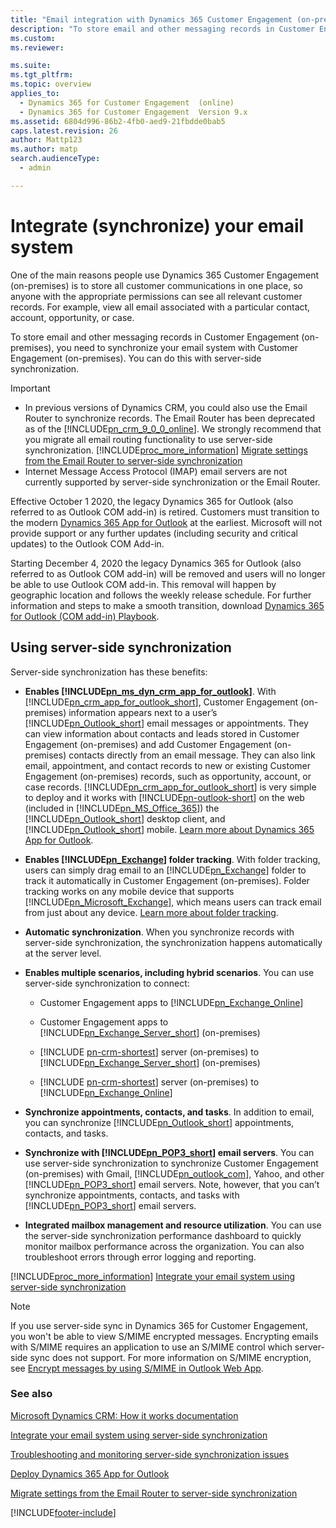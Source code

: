 ```yaml
---
title: "Email integration with Dynamics 365 Customer Engagement (on-premises)"
description: "To store email and other messaging records in Customer Engagement (on-premises), integrate your email system with server-side synchronization."
ms.custom: 
ms.reviewer: 

ms.suite: 
ms.tgt_pltfrm: 
ms.topic: overview
applies_to: 
  - Dynamics 365 for Customer Engagement  (online)
  - Dynamics 365 for Customer Engagement  Version 9.x
ms.assetid: 6804d996-86b2-4fb0-aed9-21fbdde0bab5
caps.latest.revision: 26
author: Mattp123
ms.author: matp
search.audienceType: 
  - admin

---
```

# Integrate (synchronize) your email system

One of the main reasons people use Dynamics 365 Customer Engagement (on-premises) is to store all customer communications in one place, so anyone with the appropriate permissions can see all relevant customer records. For example, view all email associated with a particular contact, account, opportunity, or case.  
  
 To store email and other messaging records in Customer Engagement (on-premises), you need to synchronize your email system with Customer Engagement (on-premises). You can do this with server-side synchronization. 
   
  
> [!IMPORTANT]
> - In previous versions of Dynamics CRM, you could also use the Email Router to synchronize records. The Email Router has been deprecated as of the [!INCLUDE[pn_crm_9_0_0_online](../includes/pn-crm-9-0-0-online.md)].  We strongly recommend that you migrate all email routing functionality to use  server-side synchronization. [!INCLUDE[proc_more_information](../includes/proc-more-information.md)] [Migrate settings from the Email Router to server-side synchronization](../admin/migrate-settings-email-router-server-side-synchronization.md)  
> - Internet Message Access Protocol (IMAP) email servers are not currently supported by server-side synchronization or the Email Router.  
>
> Effective October 1 2020, the legacy Dynamics 365 for Outlook (also referred to as Outlook COM add-in) is retired. Customers must transition to the modern [Dynamics 365 App for Outlook](../../../outlook-app/overview.md) at the earliest. Microsoft will not provide support or any further updates (including security and critical updates) to the Outlook COM Add-in.
> 
> Starting December 4, 2020 the legacy Dynamics 365 for Outlook (also referred to as Outlook COM add-in) will be removed and users will no longer be able to use Outlook COM add-in. This removal will happen by geographic location and follows the weekly release schedule.
> For further information and steps to make a smooth transition, download [Dynamics 365 for Outlook (COM add-in) Playbook](https://aka.ms/OutlookCOMPlaybook).
  
<a name="ServerSideSync"></a>  
 
## Using server-side synchronization  

 Server-side synchronization has these benefits:  
  
- **Enables [!INCLUDE[pn_ms_dyn_crm_app_for_outlook](../includes/pn-ms-dyn-crm-app-for-outlook.md)]**. With [!INCLUDE[pn_crm_app_for_outlook_short](../includes/pn-crm-app-for-outlook-short.md)], Customer Engagement (on-premises) information appears  next to a user’s [!INCLUDE[pn_Outlook_short](../includes/pn-outlook-short.md)] email messages or appointments. They can view information about contacts and leads stored in Customer Engagement (on-premises) and add Customer Engagement (on-premises) contacts directly from an email message. They can also link email, appointment, and contact records  to new or existing Customer Engagement (on-premises) records, such as opportunity, account, or case records. [!INCLUDE[pn_crm_app_for_outlook_short](../includes/pn-crm-app-for-outlook-short.md)] is very simple to deploy and it works with [!INCLUDE[pn-outlook-short](../includes/pn-outlook-short.md)] on the web (included in [!INCLUDE[pn_MS_Office_365](../includes/pn-ms-office-365.md)])  the [!INCLUDE[pn_Outlook_short](../includes/pn-outlook-short.md)] desktop client, and [!INCLUDE[pn_Outlook_short](../includes/pn-outlook-short.md)] mobile. [Learn more about Dynamics 365 App for Outlook](../../../outlook-app/dynamics-365-app-outlook-user-s-guide.md).  
  
- **Enables [!INCLUDE[pn_Exchange](../includes/pn-exchange.md)] folder tracking**. With folder tracking, users can simply drag email to an [!INCLUDE[pn_Exchange](../includes/pn-exchange.md)] folder to track it automatically in Customer Engagement (on-premises). Folder tracking works on any mobile device that supports [!INCLUDE[pn_Microsoft_Exchange](../includes/pn-microsoft-exchange.md)], which means users can track email from just about any device. [Learn more about folder tracking](track-outlook-email-by-moving-it-tracked-exchange-folder.md).  
  
- **Automatic synchronization**. When you synchronize records with server-side synchronization, the synchronization happens automatically at the server level.  
  
- **Enables multiple scenarios, including hybrid scenarios**. You can use server-side synchronization to connect:  
  
  - Customer Engagement apps to [!INCLUDE[pn_Exchange_Online](../includes/pn-exchange-online.md)]  
  
  - Customer Engagement apps to [!INCLUDE[pn_Exchange_Server_short](../includes/pn-exchange-server-short.md)] (on-premises)  
  
  - [!INCLUDE [pn-crm-shortest](../includes/pn-crm-shortest.md)] server (on-premises) to [!INCLUDE[pn_Exchange_Server_short](../includes/pn-exchange-server-short.md)] (on-premises)  
  
  - [!INCLUDE [pn-crm-shortest](../includes/pn-crm-shortest.md)] server (on-premises) to [!INCLUDE[pn_Exchange_Online](../includes/pn-exchange-online.md)]  
  
- **Synchronize appointments, contacts, and tasks**. In addition to email, you can synchronize [!INCLUDE[pn_Outlook_short](../includes/pn-outlook-short.md)] appointments, contacts, and tasks.  
  
- **Synchronize with [!INCLUDE[pn_POP3_short](../includes/pn-pop3-short.md)] email servers**. You can use server-side synchronization to synchronize Customer Engagement (on-premises) with Gmail, [!INCLUDE[pn_outlook_com](../includes/pn-outlook-com.md)], Yahoo, and other [!INCLUDE[pn_POP3_short](../includes/pn-pop3-short.md)] email servers. Note, however, that you can’t synchronize appointments, contacts, and tasks with [!INCLUDE[pn_POP3_short](../includes/pn-pop3-short.md)] email servers.  
  
- **Integrated mailbox management and resource utilization**. You can use the server-side synchronization performance dashboard to quickly monitor mailbox performance across the organization. You can also troubleshoot errors through error logging and reporting.  
  
[!INCLUDE[proc_more_information](../includes/proc-more-information.md)] [Integrate your email system using server-side synchronization](../admin/set-up-server-side-synchronization-of-email-appointments-contacts-and-tasks.md)  
  
> [!NOTE]
> If you use server-side sync in Dynamics 365 for Customer Engagement, you won't be able to view S/MIME encrypted messages. Encrypting emails with S/MIME requires an application to use an S/MIME control which server-side sync does not support. For more information on S/MIME encryption, see [Encrypt messages by using S/MIME in Outlook Web App](https://support.office.com/article/Encrypt-messages-by-using-S-MIME-in-Outlook-Web-App-2E57E4BD-4CC2-4531-9A39-426E7C873E26). 
  
 
### See also  
[Microsoft Dynamics CRM: How it works documentation ](https://www.microsoft.com/download/details.aspx?id=48718) 
 
[Integrate your email system using server-side synchronization](../admin/set-up-server-side-synchronization-of-email-appointments-contacts-and-tasks.md)   

[Troubleshooting and monitoring server-side synchronization issues](../admin/troubleshooting-monitoring-server-side-synchronization.md)   

[Deploy Dynamics 365 App for Outlook](../../../outlook-app/deploy-dynamics-365-app-for-outlook.md)   

[Migrate settings from the Email Router to server-side synchronization](../admin/migrate-settings-email-router-server-side-synchronization.md)
 
 
 
 


[!INCLUDE[footer-include](../../../includes/footer-banner.md)]
